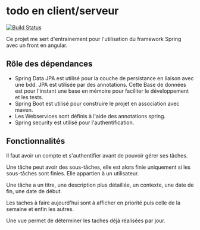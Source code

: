 
# todo en client/serveur
[![Build Status](https://travis-ci.org/thomas-schaller/todo-serveur.svg?branch=master)](https://travis-ci.org/thomas-schaller/todo-serveur)

Ce projet me sert d'entrainement pour l'utilisation du framework Spring avec un front en angular.

## Rôle des dépendances
* Spring Data JPA est utilisé pour la couche de persistance en liaison avec une bdd.
JPA est utilisée par des annotations.
 Cette Base de données est pour l'instant une base en mémoire pour faciliter le développement et les tests.
* Spring Boot est utilisé pour construire le projet en association avec maven.
* Les Webservices sont définis à l'aide des annotations spring.
* Spring security est utilisé pour l'authentification.

## Fonctionnalités


Il faut avoir un compte et s'authentifier avant de pouvoir gérer ses tâches.

Une tâche peut avoir des sous-tâches, elle est alors finie uniquement
si les sous-tâches sont finies. Elle appartien à un utilisateur.

Une tâche a un titre, une description plus détaillée,
 un contexte, une date de fin, une date de début.

Les taches à faire aujourd'hui sont à afficher en priorité puis celle de la semaine et enfin les autres.

Une vue permet de déterminer les taches déjà réalisées par jour.
